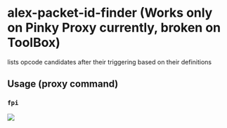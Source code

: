 # alex-packet-id-finder (Works only on Pinky Proxy currently, broken on ToolBox)
lists opcode candidates after their triggering based on their definitions

## Usage (proxy command)
### `fpi`

<img src=http://u.cubeupload.com/Owyn/alex.jpg>
